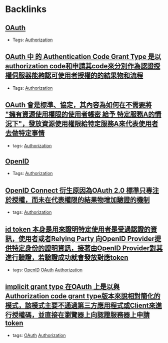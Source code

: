 
# Backlinks
## [OAuth](<OAuth.md>)
- Tags: [Authorization](<Authorization.md>)

## [OAuth 中 的 Authentication Code Grant Type 是以authorization code和申請其code來分別作為認證授權伺服器能夠認可使用者授權的的結果物和流程](<OAuth 中 的 Authentication Code Grant Type 是以authorization code和申請其code來分別作為認證授權伺服器能夠認可使用者授權的的結果物和流程.md>)
- Tags: [Authorization](<Authorization.md>)

## [OAuth 會是標準、協定，其內容為如何在不需要將 "擁有資源使用權限的使用者帳密 給予 特定服務A的情況下"，發放資源使用權限給特定服務A來代表使用者去做特定事情](<OAuth 會是標準、協定，其內容為如何在不需要將 "擁有資源使用權限的使用者帳密 給予 特定服務A的情況下"，發放資源使用權限給特定服務A來代表使用者去做特定事情.md>)
- tags: [Authorization](<Authorization.md>)

## [OpenID](<OpenID.md>)
- Tags: [Authorization](<Authorization.md>)

## [OpenID Connect 衍生原因為OAuth 2.0 標準只專注於授權，而未在代表權限的結果物增加驗證的機制](<OpenID Connect 衍生原因為OAuth 2.0 標準只專注於授權，而未在代表權限的結果物增加驗證的機制.md>)
- tags: [Authorization](<Authorization.md>)

## [id token 本身是用來證明特定使用者是受過認證的資訊，使用者或者Relying Party 向OpenID Provider提供特定身份的證明資訊，接著由OpenID Provider對其進行驗證，若驗證成功就會發放對應token](<id token 本身是用來證明特定使用者是受過認證的資訊，使用者或者Relying Party 向OpenID Provider提供特定身份的證明資訊，接著由OpenID Provider對其進行驗證，若驗證成功就會發放對應token.md>)
- tags: [OpenID](<OpenID.md>) [OAuth](<OAuth.md>) [Authorization](<Authorization.md>)

## [implicit grant type 在OAuth 上是以與Authorization code grant type版本來說相對簡化的模式，該模式主要不通過第三方應用程式或Client來進行授權碼，並直接在瀏覽器上向認證服務器上申請token](<implicit grant type 在OAuth 上是以與Authorization code grant type版本來說相對簡化的模式，該模式主要不通過第三方應用程式或Client來進行授權碼，並直接在瀏覽器上向認證服務器上申請token.md>)
- tags: [OAuth](<OAuth.md>) [Authorization](<Authorization.md>)

